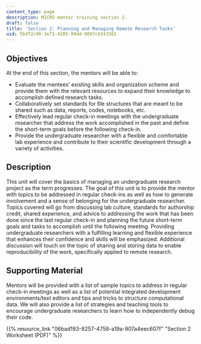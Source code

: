 ```yaml
---
content_type: page
description: MICRO mentor training section 2.
draft: false
title: 'Section 2: Planning and Managing Remote Research Tasks'
uid: 5bdf2c96-3e72-4285-99dd-9897c6343383
---
```

## Objectives

At the end of this section, the mentors will be able to:

- Evaluate the mentees’ existing skills and organization scheme and provide them with the relevant resources to expand their knowledge to accomplish defined research tasks.
- Collaboratively set standards for file structures that are meant to be shared such as data, reports, codes, notebooks, etc.
- Effectively lead regular check-in meetings with the undergraduate researcher that address the work accomplished in the past and define the short-term goals before the following check-in.
- Provide the undergraduate researcher with a flexible and comfortable lab experience and contribute to their scientific development through a variety of activities.

## Description

This unit will cover the basics of managing an undergraduate research project as the term progresses. The goal of this unit is to provide the mentor with topics to be addressed in regular check-ins as well as how to generate involvement and a sense of belonging for the undergraduate researcher. Topics covered will go from discussing lab culture, standards for authorship credit, shared experience, and advice to addressing the work that has been done since the last regular check-in and planning the future short-term goals and tasks to accomplish until the following meeting. Providing undergraduate researchers with a fulfilling learning and flexible experience that enhances their confidence and skills will be emphasized. Additional discussion will touch on the topic of sharing and storing data to enable reproducibility of the work, specifically applied to remote research.

## Supporting Material

Mentors will be provided with a list of sample topics to address in regular check-in meetings as well as a list of potential integrated development environments/text editors and tips and tricks to structure computational data. We will also provide a list of strategies and teaching tools to encourage undergraduate researchers to learn how to independently debug their code.

{{% resource_link "06bad193-8257-4758-a19a-907a4eec607f" "Section 2 Worksheet (PDF)" %}}
